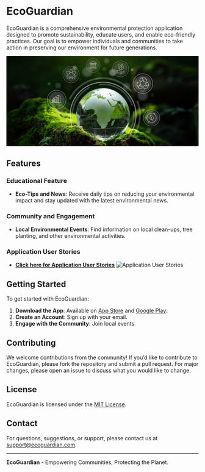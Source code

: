 # EcoGuardian


EcoGuardian is a comprehensive environmental protection application designed to promote sustainability, educate users, and enable eco-friendly practices. Our goal is to empower individuals and communities to take action in preserving our environment for future generations.

![Our Environment](https://github.com/ArnoldHarun/EcoGuard/blob/main/background%202.jpg)

## Features

### Educational Feature
- **Eco-Tips and News**: Receive daily tips on reducing your environmental impact and stay updated with the latest environmental news.

### Community and Engagement
- **Local Environmental Events**: Find information on local clean-ups, tree planting, and other environmental activities.

### Application User Stories
- **[Click here for Application User Stories](https://docs.google.com/spreadsheets/d/1cVgTgZp_q4qycx1EeAeuK6157S5aiJBwltxDus9wq9M/edit?usp=sharing)**
![Application User Stories](https://github.com/ArnoldHarun/EcoGuardian/blob/main/user%20stories.png)


## Getting Started

To get started with EcoGuardian:

1. **Download the App**: Available on [App Store](#) and [Google Play](#).
2. **Create an Account**: Sign up with your email.
3. **Engage with the Community**: Join local events

## Contributing

We welcome contributions from the community! If you’d like to contribute to EcoGuardian, please fork the repository and submit a pull request. For major changes, please open an issue to discuss what you would like to change.

## License

EcoGuardian is licensed under the [MIT License](LICENSE).

## Contact

For questions, suggestions, or support, please contact us at [support@ecoguardian.com](mailto:support@ecoguardian.com).

---

**EcoGuardian** - Empowering Communities, Protecting the Planet.

